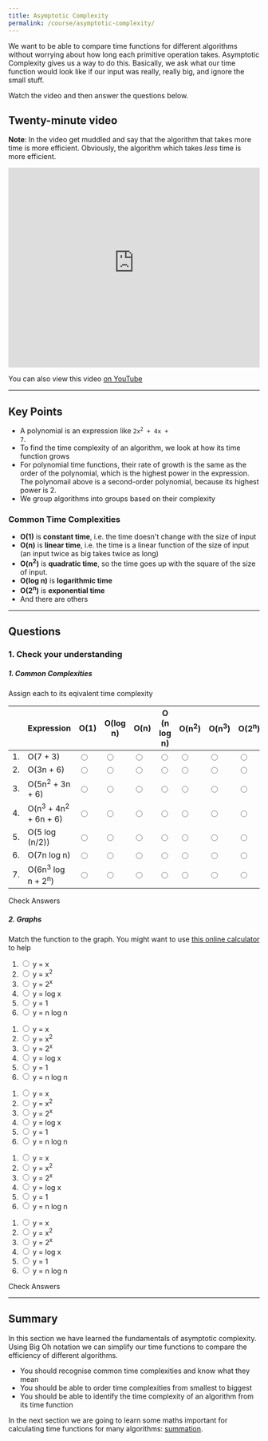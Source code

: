 ```yaml
---
title: Asymptotic Complexity
permalink: /course/asymptotic-complexity/
---
```


We want to be able to compare time functions for different algorithms without worrying about how long each primitive operation takes. Asymptotic Complexity gives us a way to do this. Basically, we ask what our time function would look like if our input was really, really big, and ignore the small stuff.

Watch the video and then answer the questions below.

## Twenty-minute video

**Note**: In the video get muddled and say that the algorithm that takes more time is more efficient. Obviously, the algorithm which takes _less_ time is more efficient.  

<iframe width="100%" height="400px" src="https://www.youtube-nocookie.com/embed/FJhmf_Y6ClA" frameborder="0" allow="accelerometer; autoplay; clipboard-write; encrypted-media; gyroscope; picture-in-picture" allowfullscreen></iframe>

You can also view this video [on YouTube](https://youtu.be/FJhmf_Y6ClA)

---

## Key Points

* A polynomial is an expression like <code>2x<sup>2</sup> + 4x + 7</code>.
* To find the time complexity of an algorithm, we look at how its time function grows
* For polynomial time functions, their rate of growth is the same as the order of the polynomial, which is the highest power in the expression. The polynomail above is a second-order polynomial, because its highest power is 2.
* We group algorithms into groups based on their complexity

### Common Time Complexities

* **O(1)** is **constant time**, i.e. the time doesn't change with the size of input
* **O(n)** is **linear time**, i.e. the time is a linear function of the size of input (an input twice as big takes twice as long)
* **O(n<sup>2</sup>)** is **quadratic time**, so the time goes up with the square of the size of input.
* **O(log n)** is **logarithmic time**
* **O(2<sup>n</sup>)** is **exponential time**
* And there are others

---

## Questions

### 1. Check your understanding

##### 1. Common Complexities

Assign each to its eqivalent time complexity

|    | Expression | O(1) | O(log n) | O(n) | O (n log n) | O(n<sup>2</sup>) | O(n<sup>3</sup>) | O(2<sup>n</sup>) | |
| -- | ---------- | ---- | ----- |----- |----- |----- |----- |----- |--|
| 1. | O(7 + 3)   | <input type="radio" data-answer name="q51"/> | <input type="radio" name="q51"/> | <input type="radio" name="q51"/> | <input type="radio" name="q51"/> | <input type="radio" name="q51"/> | <input type="radio" name="q51"/> | <input type="radio" name="q51"/> | <span id="q51c" style="display:inline-block"></span> |
| 2. | O(3n + 6)   | <input type="radio" name="q52"/> | <input type="radio" name="q52"/> | <input type="radio" data-answer name="q52"/> | <input type="radio" name="q52"/> | <input type="radio" name="q52"/> | <input type="radio" name="q52"/> | <input type="radio" name="q52"/> | <span id="q52c" style="display:inline-block"></span> |
| 3. | O(5n<sup>2</sup> + 3n + 6)   | <input type="radio" name="q53"/> | <input type="radio" name="q53"/> | <input type="radio" name="q53"/> | <input type="radio" name="q53"/> | <input type="radio" data-answer name="q53"/> | <input type="radio" name="q53"/> | <input type="radio" name="q53"/> | <span id="q53c" style="display:inline-block"></span> |
| 4. | O(n<sup>3</sup> + 4n<sup>2</sup> + 6n + 6)   | <input type="radio" name="q54"/> | <input type="radio" name="q54"/> | <input type="radio" name="q54"/> | <input type="radio" name="q54"/> | <input type="radio" name="q54"/> | <input type="radio" data-answer name="q54"/> | <input type="radio" name="q54"/> | <span id="q54c" style="display:inline-block"></span> |
| 5. | O(5 log (n/2))   | <input type="radio" name="q55"/> | <input type="radio" data-answer name="q55"/> | <input type="radio" name="q55"/> | <input type="radio" name="q55"/> | <input type="radio" name="q55"/> | <input type="radio" name="q55"/> | <input type="radio" name="q55"/> | <span id="q55c" style="display:inline-block"></span> |
| 6. | O(7n log n)   | <input type="radio" name="q56"/> | <input type="radio" name="q56"/> | <input type="radio" name="q56"/> | <input type="radio" data-answer name="q56"/> | <input type="radio" name="q56"/> | <input type="radio" name="q56"/> | <input type="radio" name="q56"/> | <span id="q56c" style="display:inline-block"></span> |
| 7. | O(6n<sup>3</sup> log n + 2<sup>n</sup>)   | <input type="radio" name="q57"/> | <input type="radio" name="q57"/> | <input type="radio" name="q57"/> | <input type="radio" name="q57"/> | <input type="radio" name="q57"/> | <input type="radio" name="q57"/> | <input type="radio" data-answer name="q57"/> | <span id="q57c" style="display:inline-block"></span> |

<a class="btn btn-primary" type="submit" onClick="checkAnswers('q5')">Check Answers</a>
<script src="/assets/js/check.js"></script>

##### 2. Graphs

Match the function to the graph. You might want to use [this online calculator](https://www.desmos.com/calculator) to help

<script src="https://unpkg.com/d3@3/d3.min.js"></script>
<script src="https://unpkg.com/function-plot@1/dist/function-plot.js"></script>

<p style="width: 100%;">
    <span id="linear"></span>
</p>

1. <input type="radio" data-answer name="q11"/> y = x
2. <input type="radio" name="q11"/> y = x<sup>2</sup>
3. <input type="radio" name="q11"/> y = 2<sup>x</sup>
4. <input type="radio" name="q11"/> y = log x
5. <input type="radio" name="q11"/> y = 1
5. <input type="radio" name="q11"/> y = n log n
<span id="q11c" style="display:inline-block"></span>

<p style="width: 100%;">
    <span id="quadratic"></span>
</p>

1. <input type="radio" name="q21"/> y = x
2. <input type="radio" data-answer name="q21"/> y = x<sup>2</sup>
3. <input type="radio" name="q21"/> y = 2<sup>x</sup>
4. <input type="radio" name="q21"/> y = log x
5. <input type="radio" name="q21"/> y = 1
5. <input type="radio" name="q21"/> y = n log n
<span id="q21c" style="display:inline-block"></span>

<p style="width: 100%;">
    <span id="nlogn"></span>
</p>

1. <input type="radio" name="q31"/> y = x
2. <input type="radio" name="q31"/> y = x<sup>2</sup>
3. <input type="radio" name="q31"/> y = 2<sup>x</sup>
4. <input type="radio" name="q31"/> y = log x
5. <input type="radio" name="q31"/> y = 1
5. <input type="radio" data-answer name="q31"/> y = n log n
<span id="q31c" style="display:inline-block"></span>

<p style="width: 100%;">
    <span id="log"></span>
</p>

1. <input type="radio" name="q41"/> y = x
2. <input type="radio" name="q41"/> y = x<sup>2</sup>
3. <input type="radio" name="q41"/> y = 2<sup>x</sup>
4. <input type="radio" data-answer name="q41"/> y = log x
5. <input type="radio" name="q41"/> y = 1
5. <input type="radio" name="q41"/> y = n log n
<span id="q41c" style="display:inline-block"></span>

<p style="width: 100%;">
    <span id="constant"></span>
</p>

1. <input type="radio" name="q61"/> y = x
2. <input type="radio" name="q61"/> y = x<sup>2</sup>
3. <input type="radio" name="q61"/> y = 2<sup>x</sup>
4. <input type="radio" name="q61"/> y = log x
5. <input type="radio" data-answer name="q61"/> y = 1
5. <input type="radio" name="q61"/> y = n log n
<span id="q61c" style="display:inline-block"></span>

<script>
    window.functionPlot({
    target: '#linear',
    disableZoom: true,
    data: [{
        fn: 'x'
    }]
    })
    window.functionPlot({
    target: '#quadratic',
    disableZoom: true,
    data: [{
        fn: 'x^2'
    }]
    })
    window.functionPlot({
    target: '#nlogn',
    disableZoom: true,
    data: [{
        fn: 'x*log(x)'
    }]
    })
    window.functionPlot({
    target: '#log',
    disableZoom: true,
    data: [{
        fn: 'log(x)'
    }]
    })
    window.functionPlot({
        
    target: '#constant',
    disableZoom: true,
    data: [{
        fn: '1'
    }]
    })
</script>

<a class="btn btn-primary" type="submit" onClick="checkAnswers('q1','q2','q3','q4','q6',)">Check Answers</a>
<script src="/assets/js/check.js"></script>



---

## Summary

In this section we have learned the fundamentals of asymptotic complexity. Using Big Oh notation we can simplify our time functions to compare the efficiency of different algorithms.

* You should recognise common time complexities and know what they mean
* You should be able to order time complexities  from smallest to biggest
* You should be able to identify the time complexity of an algorithm from its time function

In the next section we are going to learn some maths important for calculating time functions for many algorithms: [summation](../summation/).